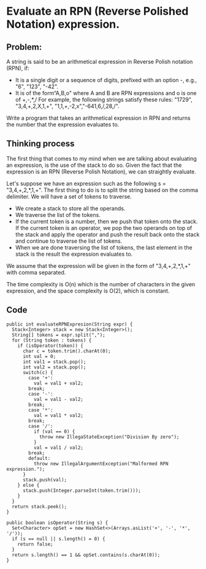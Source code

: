 # Evaluate an RPN (Reverse Polished Notation) expression.
## Problem: 
A string is said to be an arithmetical expression in Reverse Polish notation (RPN), if: 
- It is a single digit or a sequence of digits, prefixed with an option -, e.g., "6", "123", "-42".
- It is of the form“A,B,o" where A and B are RPN expressions and o is one of +,-,*,/
For example, the following strings satisfy these rules: "1729", "3,4,+,2,X,1,+", "1,1,+,-2,x","-641,6,/,28,/".

Write a program that takes an arithmetical expression in RPN and returns the number that the expression evaluates to.

## Thinking process
The first thing that comes to my mind when we are talking about evaluating an expression, is the use of the stack to do so. Given the fact that the expression is an RPN (Reverse Polish Notation), we can straightly evaluate.

Let's suppose we have an expression such as the following s = "3,4,+,2,*,1,+". The first thing to do is to split the string based on the comma delimiter. We will have a set of tokens to traverse.

- We create a stack to store all the operands.
- We traverse the list of the tokens. 
- If the current token is a number, then we push that token onto the stack.
If the current token is an operator, we pop the two operands on top of the stack and apply the operator and push the result back onto the stack 
and continue to traverse the list of tokens.
- When we are done traversing the list of tokens, the last element in the stack is the result the expression evaluates to.

We assume that the expression will be given in the form of "3,4,+,2,*,1,+" with comma separated.

The time complexity is O(n) which is the number of characters in the given expression, and the space complexity is O(2), which is constant.


## Code
```
public int evaluateRPNExpresion(String expr) {
  Stack<Integer> stack = new Stack<Integer>();
  String[] tokens = expr.split(",");
  for (String token : tokens) {
    if (isOperator(token)) {
      char c = token.trim().charAt(0);
      int val = 0;
      int val1 = stack.pop();
      int val2 = stack.pop();
      switch(c) {
        case '+':
          val = val1 + val2;
        break;
        case '-':
          val = val1 - val2;
        break;
        case '*':
          val = val1 * val2;
        break;
        case '/':
          if (val == 0) {
            throw new IllegaStateException("Division By zero");
          }
          val = val1 / val2;
        break;
        default:
          throw new IllegalArgumentException("Malformed RPN expression.");
      }
      stack.push(val);
    } else {
      stack.push(Integer.parseInt(token.trim()));
    } 
  }
  return stack.peek();
}

public boolean isOperator(String s) {
  Set<Character> opSet = new HashSet<>(Arrays.asList('+', '-', '*', '/'));
  if (s == null || s.length() = 0) {
    return false;
  }
  return s.length() == 1 && opSet.contains(s.charAt(0));
}
```
